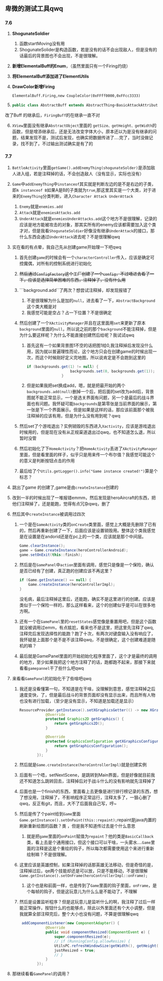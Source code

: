 

## 卑微的测试工具qwq

### 7.6

1. **ShogunateSoldier**

   1. 函数startMoving没有用
   2. ShogunateSolider是构造函数，若是没有的话不会出现敌人，但是没有的话最后的背景图也不会出现，不是很理解。

2. **新增ElementalBuff的Enum**，（虽然里面只有一个Firing灼烧）

3. **将ElementalBuff添加进了ElementUtils**

4. **DrawColor新增Firing** 

   ```ElementalBuff.Firing,new CoupleColor(0xFFff0000,0xFFcc3333)```

5.  
    ```Java
    public class AbstractBuff extends AbstractThing<BasicAttackAttributes, AbstractAction>
    ```
    

改了Buff 的继承后，```FiringBuff```的在继承一直不对

6.  ```XView```里面没有继承```AbstractObject```里面的 ```getSize、getHeight、getWidth```的函数，但是增添继承后，还是无法改变字体大小，原本还以为是没有继承的问题，结果发现不是，测试后发现，也确实把数据传进了....完了，当时没做记录，找不到了，不过输出测试确实是有了的



### 7.7

1. ```BattleActivity```里面```getGame().addEnemyThing(shogunateSolder)```是添加敌人进入组，若是注释掉的话，不会创造敌人（没有显示，实际也没有）

2. ```Game```中```addEnemyThing```中```instanceof```其实就是判断左边的是不是右边的子类，即```A instanceof B```如果A是B的子类就为```true```,那这里其实是一个大类，对于进来的```EnemyThing```分类判断，进入```Character Attack UnderAttack```

   1. ```Enemy```就是```enemies.add```
   2. ```Attack```就是```enemiesAttacks.add```
   3. ```UnderAttack```就是```enemiesUnderAttacks.add```这个地方不是很理解，记录的应该是地方能被攻击的对象，那其实所有的enemy应该都需要加入这个类才对，但是我看```ShogunateSoldier```好像没有继承```UnderAttack```的接口，那什么东西会通过```UnderAttack```进去呢？不是很理解qwq

3. 实在看的有点晕，我自己先从创建game开始理一下吧qwq

   1. 首先创建```game```的时候会有一个```characterController```传入，应该是确定可控魔偶，对所有的控制系统进行初始化

   2. ~~然后通过```ConfigFactory```这个工厂创建了一个```config```，不过唔进去看了一下，应该是选择简单困难的东西，注释掉了，没有什么用~~

   3. ```background.add``了两次？想尝试注释掉，却发现报错了

      1. 不是很理解为什么是加的```null```，进去看了一下，```AbstractBackground```这个类大概是对
      2. 我感觉可能是空占？占一下位置？不是很确定

   4. 然后创建了一个```XActivityManager```并且在这里面用```set```来更新了原本```background```里面的```null```，所以说之前的那个```background```不能注释掉，但是为什么要这样呢？为什么不能直接创建然后给呢？我试试qwq

      1. 首先这有一个如果背景图1不空的话把图1给0,我注释掉后发现没什么用，因为就以普遍理性而论，这个地方只会在创建game的时候出现一次，而这个时候刚好定义完地图，所以说肯定是不会跑到这里的

         ```java
         if (backgrounds.get(1) != null) {
                             backgrounds.set(0, backgrounds.get(1));
                         }
         ```

      2. 但是如果我把set换成add，嗯，就是把最开始的两个```backgrounds.add(null)```删掉一个后，把后面的set改为add后，背景图就不能正常显示，一个是选关界面有问题，另一个是最后的战斗界面也有问题。我怀疑可能```backgrounds```是第零张是当前界面的展示，第一张是下一个界面展示。但是如果是这样的话，那应该前面那个被我注释掉的应该有用，但是为什么没有用到呢？qwq

   5. 然后set了个游戏退出？实例销毁的东西进入```Xactivity```，应该是游戏退出时候用的，但是现在没有从正规渠道退出过qwq，也不知道怎么退，所以暂时没管

   6. 然后初始化了下```HomeActivity```？把```HomeActivity```丢进了```XActivityManager```里面，但是看里面的样子，似乎只是用来传一个布尔值？我感觉可能这个的意义是判断按钮点击的作用

   7. 最后给了个```Utils.getLogger().info("Game instance created!")```算是个标志？

4. 跳出了game 的创建了,game是由```createInstance```创建的 

5. 改到一半的时候出现了一堆报错emmm，然后发现是heroAircraft的东西，把他们注释掉了，还是能跑，觉得有点冗杂qwq，删了

6. 然后其中```createInstance```被调用过四次

   1. 一个是在```GameActivity```类的```onCreate```类里面，感觉上大概是先删除了已有的，然后再重新创建了一下，后面应该是设置销毁用。整体这个类我感觉是在设置是在andorid还是在pc上的一个类，应该就是那个中间层。
      ```java
      Game.clearInstance();
      game = Game.createInstance(heroControllerAndroid);
      game.setOnExit(this::finish);
      ```

   2. 然后是在```GamePanel```中```action```里面有调用，感觉只是像是一个保险，确认是否已经有了创建，真正跑的创建应该不再这里？

       ```java
       if (Game.getInstance() == null) {
           Game.createInstance(heroControllerImpl);
       }
       ```
       没毛病，最后注释掉这里后，还能跑，确实不是这里进行的创建。应该是类似于一个保险一样的，那么这样看来，这个的创建似乎是可以在很多地方啊。

   3. 还有一个在```GamePanel```里的```resetStates```感觉像是重置用吧，但是这个函数就没被调用过emm，有点尴尬，看来也不是这里，把这里先注释了qwq,注释完后发现选择性的能跑？跑了十次，有两次对键盘输入没有响应了，我怀疑是上面那个是不是不该注释qwq，不是很确定，这个创建难道是随机的嘛？

   4. 最后就是GamePanel里面的开始初始化程序里面了，这个才是最终的调用的地方，至少如果我把这个地方注释了的话，跑都跑不起来，那接下来就看看```gamepannel```干了些什么吧qwq

7. 来看看```GamePanel```的初始化干了些啥吧qwq

   1. 我还是没看懂第一句，不知道是在干啥，没理解到意思，感觉注释掉之后速度变快，了，但是最后战斗的背景页面却没有显示出来，而且所有人物也没有进行加载，（至少是没有显示，不知道是加载还是显示）

      ```java
      ResourceProvider.getInstance().setXGraphicsGetter(() -> new XGraphicsPC() {
                  @Override
                  protected Graphics2D getGraphics() {
                      return getGraphics2D();
                  }
      
                  @Override
                  protected GraphicsConfiguration getXGraphicsConfiguration() {
                      return getGraphicsConfiguration();
                  }
              });
      ```

   2.  然后就是```Game.createInstance(heroControllerImpl)```就是创建实例

   3. 后面有一个唔，setNextScene，是跳转到Main界面，但是好像就目前我还不知道怎么跳转回去，注释掉后对于战斗什么的没有影响就先注释掉了

   4. 后面也是一个finish的东西，里面看上去更像是进行排行榜记录的东西，想了想没用，注释掉了，不影响程序正常运行，注释太多了，一狠心删了qwq，反正有git，而且，大不了后面我自己写，哼~

   5. 然后是传了个paint给到```Game```里面```Game.getInstance().setOnPaint(this::repaint);```repaint是java内置的刷新重新绘图的函数？类 ，但是我不知道传过去是个什么意思

      1. 就是把```game```里面的```onPaint```赋值为```repaint```？他的类是```BasicCallback```类，看上去是个通用接口，但这个接口可以干啥，一头雾水....```Game```里面的注释是这是个重绘的钩子，所以每次都需要使用这个来进行重新绘制嘛？不是很理解。

   6. 这里应该是英雄控制，如果注释掉的话那英雄无法移动，但是奇怪的是，注释掉过后，qe两个技能却还是可以放，只是不能移动，不是很理解```Game.getInstance().setOnFrame(heroControllerImpl::onFrame);```

      1. 这个也是和前面一样，也是传到了```Game```里面的钩子里面，```onFrame```，是个每帧的钩子，但是这玩意儿为什么么是不能动了，不理解

   7. 然后是设置监听程序？但是这玩意儿是监听什么的啊，我注释了过后一样能正常操作，按钮什么的也能够点，除此以外里面还有个大小调整，但是我就算全部注释完后，整个大小也没有问题，不算是很理解qwq

      ```java
       addComponentListener(new ComponentAdapter() {
                  @Override
                  public void componentResized(ComponentEvent e) {
                      super.componentResized(e);
                      // if (RunningConfig.allowResize) {
                      UtilsPC.refreshWindowSize(getWidth(), getHeight());
                      justResized = true;
                      // }
                  }
              });
      ```

8. 那继续看看```GamePanel```的调用？







